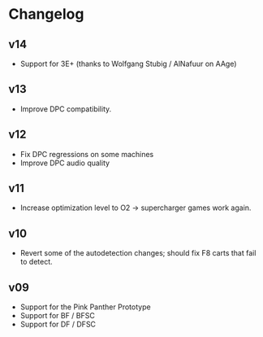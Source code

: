 # Changelog

## v14

 * Support for 3E+ (thanks to Wolfgang Stubig / AlNafuur on AAge)

## v13

 * Improve DPC compatibility.

## v12

 * Fix DPC regressions on some machines
 * Improve DPC audio quality

## v11

 * Increase optimization level to O2 -> supercharger games work again.

## v10

 * Revert some of the autodetection changes; should fix F8 carts that fail to detect.

## v09

 * Support for the Pink Panther Prototype
 * Support for BF / BFSC
 * Support for DF / DFSC
